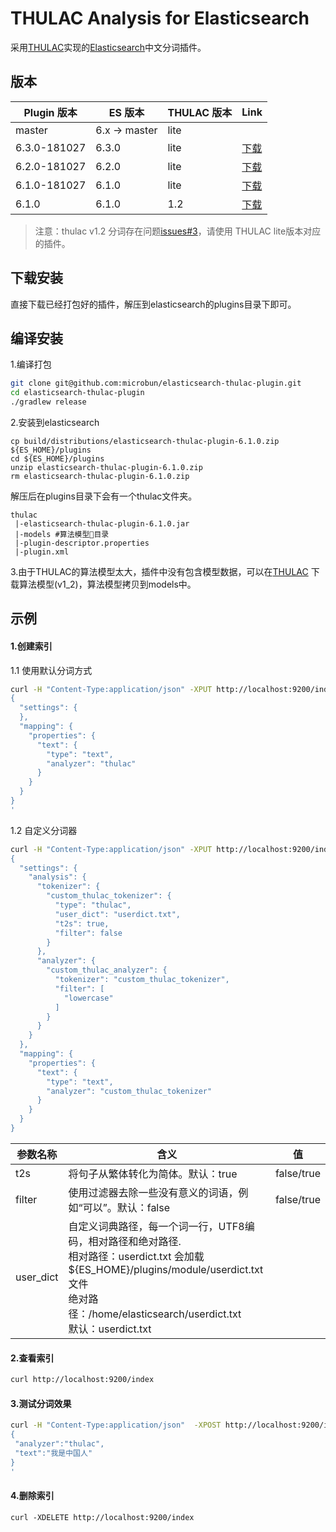 # THULAC Analysis for Elasticsearch 
采用[THULAC](https://github.com/thunlp/THULAC-Java)实现的[Elasticsearch](https://www.elastic.co)中文分词插件。

版本
--------

Plugin 版本 | ES 版本 | THULAC 版本 |  Link
-----------|-----------|----------|------------
master | 6.x -> master | lite      |
6.3.0-181027 | 6.3.0          | lite      |[下载](https://github.com/microbun/elasticsearch-thulac-plugin/releases/download/6.3.0-181027/elasticsearch-thulac-plugin-6.3.0-181027.zip)
6.2.0-181027 | 6.2.0          | lite      |[下载](https://github.com/microbun/elasticsearch-thulac-plugin/releases/download/6.2.0-181027/elasticsearch-thulac-plugin-6.2.0-181027.zip)
6.1.0-181027 | 6.1.0          | lite      |[下载](https://github.com/microbun/elasticsearch-thulac-plugin/releases/download/6.1.0-181027/elasticsearch-thulac-plugin-6.1.0-181027.zip)
6.1.0 | 6.1.0          | 1.2      |[下载](https://github.com/microbun/elasticsearch-thulac-plugin/archive/v6.1.0.tar.gz) 

>注意：thulac v1.2 分词存在问题[issues#3](https://github.com/microbun/elasticsearch-thulac-plugin/issues/3)，请使用 THULAC lite版本对应的插件。


下载安装
--------
直接下载已经打包好的插件，解压到elasticsearch的plugins目录下即可。

编译安装
--------
1.编译打包 

```bash
git clone git@github.com:microbun/elasticsearch-thulac-plugin.git
cd elasticsearch-thulac-plugin
./gradlew release
```

2.安装到elasticsearch
```
cp build/distributions/elasticsearch-thulac-plugin-6.1.0.zip ${ES_HOME}/plugins
cd ${ES_HOME}/plugins
unzip elasticsearch-thulac-plugin-6.1.0.zip
rm elasticsearch-thulac-plugin-6.1.0.zip
```
解压后在plugins目录下会有一个thulac文件夹。
```
thulac
 |-elasticsearch-thulac-plugin-6.1.0.jar
 |-models #算法模型目录
 |-plugin-descriptor.properties
 |-plugin.xml
```

3.由于THULAC的算法模型太大，插件中没有包含模型数据，可以在[THULAC](https://github.com/thunlp/THULAC-Java) 下载算法模型(v1_2)，算法模型拷贝到models中。


示例
--------
#### 1.创建索引

1.1 使用默认分词方式
```bash
curl -H "Content-Type:application/json" -XPUT http://localhost:9200/index -d'
{
  "settings": {
  },
  "mapping": {
    "properties": {
      "text": {
        "type": "text",
        "analyzer": "thulac"
      }
    }
  }
}
'
```

1.2 自定义分词器
```bash
curl -H "Content-Type:application/json" -XPUT http://localhost:9200/index -d'
{
  "settings": {
    "analysis": {
      "tokenizer": {
        "custom_thulac_tokenizer": {
          "type": "thulac",
          "user_dict": "userdict.txt",
          "t2s": true,
          "filter": false
        }
      },
      "analyzer": {
        "custom_thulac_analyzer": {
          "tokenizer": "custom_thulac_tokenizer",
          "filter": [
            "lowercase"
          ]
        }
      }
    }
  },
  "mapping": {
    "properties": {
      "text": {
        "type": "text",
        "analyzer": "custom_thulac_tokenizer"
      }
    }
  }
}
```

| 参数名称 | 含义 | 值 |
| --- | --- |---|
| t2s | 将句子从繁体转化为简体。默认：true | false/true |
| filter | 使用过滤器去除一些没有意义的词语，例如“可以”。默认：false | false/true |
| user_dict | 自定义词典路径，每一个词一行，UTF8编码，相对路径和绝对路径.</br>相对路径：userdict.txt 会加载 ${ES_HOME}/plugins/module/userdict.txt文件</br>绝对路径：/home/elasticsearch/userdict.txt</br>默认：userdict.txt |  |

#### 2.查看索引
```bash
curl http://localhost:9200/index
```

#### 3.测试分词效果
```bash
curl -H "Content-Type:application/json"  -XPOST http://localhost:9200/index/_analyze -d'
{
 "analyzer":"thulac", 
 "text":"我是中国人"
}
'
```

#### 4.删除索引
```
curl -XDELETE http://localhost:9200/index
```